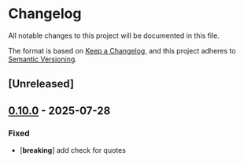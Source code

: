 # Changelog

All notable changes to this project will be documented in this file.

The format is based on [Keep a Changelog](https://keepachangelog.com/en/1.0.0/),
and this project adheres to [Semantic Versioning](https://semver.org/spec/v2.0.0.html).

## [Unreleased]

## [0.10.0](https://github.com/vidhanio/hypertext/compare/hypertext-v0.9.0...hypertext-v0.10.0) - 2025-07-28

### Fixed

- [**breaking**] add check for quotes
